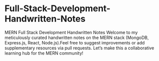 # Full-Stack-Development-Handwritten-Notes
MERN Full Stack Development Handwritten Notes  Welcome to my meticulously curated handwritten notes on the MERN stack (MongoDB, Express.js, React, Node.js).Feel free to suggest improvements or add supplementary resources via pull requests. Let’s make this a collaborative learning hub for the MERN community!
